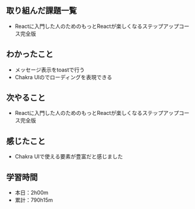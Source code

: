 ## 取り組んだ課題一覧
- Reactに入門した人のためのもっとReactが楽しくなるステップアップコース完全版
## わかったこと
- メッセージ表示をtoastで行う
- Chakra UIの<Spinner />でローディングを表現できる
## 次やること
- Reactに入門した人のためのもっとReactが楽しくなるステップアップコース完全版
## 感じたこと
- Chakra UIで使える要素が豊富だと感じました
## 学習時間
- 本日：2h00m
- 累計：790h15m
